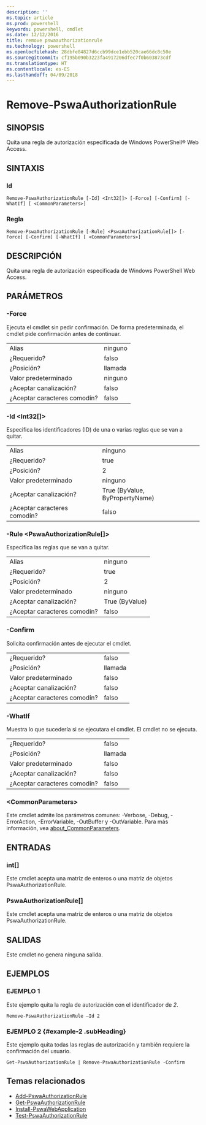 ```yaml
---
description: ''
ms.topic: article
ms.prod: powershell
keywords: powershell, cmdlet
ms.date: 12/12/2016
title: remove pswaauthorizationrule
ms.technology: powershell
ms.openlocfilehash: 28dbfe84827d6ccb99dce1ebb520cae66dc8c50e
ms.sourcegitcommit: cf195b090b3223fa4917206dfec7f0b603873cdf
ms.translationtype: HT
ms.contentlocale: es-ES
ms.lasthandoff: 04/09/2018
---
```

# <a name="remove-pswaauthorizationrule"></a>Remove-PswaAuthorizationRule

## <a name="synopsis"></a>SINOPSIS

Quita una regla de autorización especificada de Windows PowerShell® Web Access.

## <a name="syntax"></a>SINTAXIS

### <a name="id"></a>Id
```
Remove-PswaAuthorizationRule [-Id] <Int32[]> [-Force] [-Confirm] [-WhatIf] [ <CommonParameters>]
```

### <a name="rule"></a>Regla
```
Remove-PswaAuthorizationRule [-Rule] <PswaAuthorizationRule[]> [-Force] [-Confirm] [-WhatIf] [ <CommonParameters>]
```

## <a name="description"></a>DESCRIPCIÓN

Quita una regla de autorización especificada de Windows PowerShell Web Access.

## <a name="parameters"></a>PARÁMETROS

### <a name="-force"></a>-Force

Ejecuta el cmdlet sin pedir confirmación. De forma predeterminada, el cmdlet pide confirmación antes de continuar.

|||
|-|-|
| Alias                              | ninguno                                 |
| ¿Requerido?                            | falso                                |
| ¿Posición?                            | llamada                                |
| Valor predeterminado                        | ninguno                                 |
| ¿Aceptar canalización?               | falso                                |
| ¿Aceptar caracteres comodín?          | falso                                |

### <a name="-id-ltint32gt"></a>-Id &lt;Int32\[\]&gt;

Especifica los identificadores (ID) de una o varias reglas que se van a quitar.

|||
|-|-|
| Alias                              | ninguno                                 |
| ¿Requerido?                            | true                                 |
| ¿Posición?                            | 2                                    |
| Valor predeterminado                        | ninguno                                 |
| ¿Aceptar canalización?               | True (ByValue, ByPropertyName)       |
| ¿Aceptar caracteres comodín?          | falso                                |

### <a name="-rule-ltpswaauthorizationrulegt"></a>-Rule &lt;PswaAuthorizationRule\[\]&gt;

Especifica las reglas que se van a quitar.

|||
|-|-|
| Alias                              | ninguno                                 |
| ¿Requerido?                            | true                                 |
| ¿Posición?                            | 2                                    |
| Valor predeterminado                        | ninguno                                 |
| ¿Aceptar canalización?               | True (ByValue)                       |
| ¿Aceptar caracteres comodín?          | falso                                |

### <a name="-confirm"></a>-Confirm

Solicita confirmación antes de ejecutar el cmdlet.

|||
|-|-|
| ¿Requerido?                            | falso                                |
| ¿Posición?                            | llamada                                |
| Valor predeterminado                        | falso                                |
| ¿Aceptar canalización?               | falso                                |
| ¿Aceptar caracteres comodín?          | falso                                |

### <a name="-whatif"></a>-WhatIf

Muestra lo que sucedería si se ejecutara el cmdlet. El cmdlet no se ejecuta.

|||
|-|-|
| ¿Requerido?                            | falso                                |
| ¿Posición?                            | llamada                                |
| Valor predeterminado                        | falso                                |
| ¿Aceptar canalización?               | falso                                |
| ¿Aceptar caracteres comodín?          | falso                                |

### <a name="ltcommonparametersgt"></a>&lt;CommonParameters&gt;

Este cmdlet admite los parámetros comunes: -Verbose, -Debug, -ErrorAction, -ErrorVariable, -OutBuffer y -OutVariable.
Para más información, vea [about_CommonParameters](http://go.microsoft.com/fwlink/p/?LinkID=113216).

## <a name="inputs"></a>ENTRADAS

### <a name="int"></a>int\[\]

Este cmdlet acepta una matriz de enteros o una matriz de objetos PswaAuthorizationRule.

### <a name="pswaauthorizationrule"></a>PswaAuthorizationRule\[\]

Este cmdlet acepta una matriz de enteros o una matriz de objetos PswaAuthorizationRule.

## <a name="outputs"></a>SALIDAS

Este cmdlet no genera ninguna salida.

## <a name="examples"></a>EJEMPLOS

### <a name="example-1"></a>EJEMPLO 1

Este ejemplo quita la regla de autorización con el identificador de *2*.

```
Remove-PswaAuthorizationRule –Id 2
```

### <a name="example-2-example-2-subheading"></a>EJEMPLO 2 {#example-2 .subHeading}

Este ejemplo quita todas las reglas de autorización y también requiere la confirmación del usuario.

```
Get-PswaAuthorizationRule | Remove-PswaAuthorizationRule -Confirm
```

## <a name="related-topics"></a>Temas relacionados

- [Add-PswaAuthorizationRule](add-pswaauthorizationrule.md)
- [Get-PswaAuthorizationRule](get-pswaauthorizationrule.md)
- [Install-PswaWebApplication](install-pswawebapplication.md)
- [Test-PswaAuthorizationRule](test-pswaauthorizationrule.md)